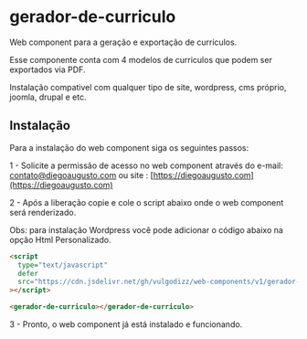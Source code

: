 # gerador-de-curriculo

Web component para a geração e exportação de curriculos.

Esse componente conta com 4 modelos de curriculos que podem ser exportados via PDF.

Instalação compativel com qualquer tipo de site, wordpress, cms próprio, joomla, drupal e etc.

## Instalação

Para a instalação do web component siga os seguintes passos:

1 - Solicite a permissão de acesso no web component através do e-mail: contato@diegoaugusto.com ou site : [https://diegoaugusto.com](https://diegoaugusto.com)

2 - Após a liberação copie e cole o script abaixo onde o web component será renderizado.

Obs: para instalação Wordpress você pode adicionar o código abaixo na opção Html Personalizado.

```html
<script
  type="text/javascript"
  defer
  src="https://cdn.jsdelivr.net/gh/vulgodizz/web-components/v1/gerador-de-curriculo/lazy.9.min.js"
></script>

<gerador-de-curriculo></gerador-de-curriculo>
```

3 - Pronto, o web component já está instalado e funcionando.
